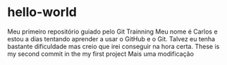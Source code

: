 # hello-world
Meu primeiro repositório guiado pelo Git Trainning
 Meu nome é Carlos e estou a dias tentando aprender a usar o GitHub e o Git. Talvez eu tenha bastante dificuldade mas creio que irei conseguir na hora certa.
 These is my second commit in the my first project
 Mais uma modificação
